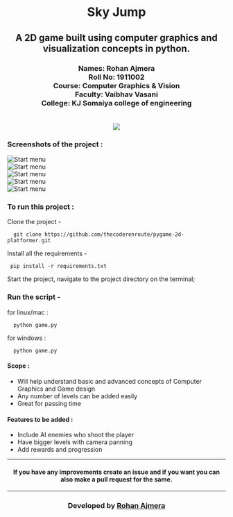 <h1 align="center">Sky Jump</h1>
<div align="center">
  <h2> A 2D game built using computer graphics and visualization concepts in python.</h2>
    <h3>
  Names: Rohan Ajmera<br>
  Roll No: 1911002<br>
  Course: Computer Graphics & Vision<br>
  Faculty: Vaibhav Vasani<br>
  College: KJ Somaiya college of engineering<br>
  <br>
</h3>
</div>

<div align="center">

[![](https://img.shields.io/badge/Made_with-python-yellow?style=for-the-badge&logo=python)](https://www.python.org/ "Python")

</div>

<div>

### <b>Screenshots of the project :</b>

![Start menu](screenshots/start.png "Start")
</br>
![Start menu](screenshots/level1.png "Start")
</br>
![Start menu](screenshots/level3.png "Start")
</br>
![Start menu](screenshots/final_level.png "Start")
</br>
![Start menu](screenshots/game_over.png "Start")


<div align="center">

</div>


<div align="center">

</div>

### <b>To run this project :</b>

Clone the project -

```
  git clone https://github.com/thecoderenroute/pygame-2d-platformer.git
```

Install all the requirements -

```
 pip install -r requirements.txt
```

Start the project, navigate to the project directory on the terminal;

### Run the script -

for linux/mac :

```
  python game.py
```

for windows :

```
  python game.py
```

<h4>
<b>
Scope :
</b>
</h4>
<ul>
<li>Will help understand basic and advanced concepts of Computer Graphics and Game design</li>
<li>Any number of levels can be added easily</li>
<li> Great for passing time </li>

</ul>
</div>

#### <b>Features to be added :</b>

- Include AI enemies who shoot the player
- Have bigger levels with camera panning
- Add rewards and progression

---

#### <div align="center">If you have any improvements create an issue and if you want you can also make a pull request for the same. </div>

---


<h3 align="center"><b>Developed by <a href="https://github.com/rohanajm7">Rohan Ajmera</a></b></h1>
